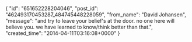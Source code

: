  {
   "id": "651652228204046",
   "post_id": "462493170453287_484745448228059",
   "from_name": "David Johansen",
   "message": "and try to leave your belief's at the door. no one here will believe you. we have learned to know/think better than that.",
   "created_time": "2014-04-11T03:16:08+0000"
 }
